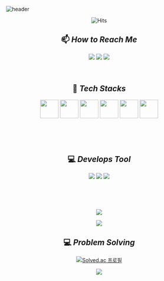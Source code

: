 
![header](https://capsule-render.vercel.app/api?color=random&type=waving&fontSize=40&fontAlign=20&fontAlignY=30&fontColor=ffffff&animation=fadeIn&&descSize=30&height=300&text=𝐻𝒾%20𝐼'𝓂%20𝐿𝑒𝑒&desc=𝒥𝓊𝓃𝒾𝑜𝓇%20𝒟𝑒𝓋𝑒𝓁𝑜𝓅𝑒𝓇%20𝒻𝓇𝑜𝓂%20𝒮𝑒𝑜𝓊𝓁%20𝑅𝑒𝓅𝓊𝓁𝒾𝒸%20𝑜𝒻%20𝒦𝑜𝓇𝑒𝒶&section=header)
<!-- <img src="https://raw.githubusercontent.com/MartinHeinz/MartinHeinz/master/wave.gif" width="30px"> -->

<div align=center>

![Hits](https://hits.seeyoufarm.com/api/count/incr/badge.svg?url=https%3A%2F%2Fgithub.com%2FJSL107&count_bg=%2325BC84&title_bg=%23555555&icon=&icon_color=%23A02626&title=number+of+visitors&edge_flat=false)

## 📫 *How to Reach Me*
<p>
<a href = "mailto:juneseok0107@naver.com"> <img src ="https://img.shields.io/badge/naver-00C300?style=for-the-badge&logo=naver&logoColor=white"/></a> 
<a href = "mailto:juneseok81@gmail.com"> <img src="https://img.shields.io/badge/Gmail-D14836?style=for-the-badge&logo=gmail&logoColor=white"/></a>
<a href = "https://www.instagram.com/juneseok0107/"> <img src="https://img.shields.io/badge/Instagram-E4405F?style=for-the-badge&logo=instagram&logoColor=white"/></a>
<br><br><br>
</p>

## :muscle: *Tech Stacks*
<p>
  
<img src="https://cdn.jsdelivr.net/gh/devicons/devicon/icons/react/react-original-wordmark.svg" width="50" height="50"/>
<img src="https://cdn.jsdelivr.net/gh/devicons/devicon/icons/spring/spring-original.svg" width="50" height="50"/>
<img src="https://cdn.jsdelivr.net/gh/devicons/devicon/icons/java/java-original-wordmark.svg" width="50" height="50"/>
<img src="https://cdn.jsdelivr.net/gh/devicons/devicon/icons/javascript/javascript-original.svg" width="50" height="50"/>
<img src="https://cdn.jsdelivr.net/gh/devicons/devicon/icons/html5/html5-original.svg" width="50" height="50"/>
<img src="https://cdn.jsdelivr.net/gh/devicons/devicon/icons/css3/css3-original.svg" width="50" height="50"/>
  
</p>
<br><br><br>

## :computer: *Develops Tool*
<!--tool-->
<p>
<img src="https://img.shields.io/badge/Eclipse-2C2255?style=for-the-badge&logo=eclipse&logoColor=white" />
<img src="https://img.shields.io/badge/Visual_Studio_Code-0078D4?style=for-the-badge&logo=visual%20studio%20code&logoColor=white" />
<img src="https://img.shields.io/badge/IntelliJ_IDEA-000000.svg?style=for-the-badge&logo=intellij-idea&logoColor=white"/>
</p>
<br><br><br>


<!-- status bar -->
  <p>
  <img src="https://github-readme-stats.vercel.app/api?username=JSL107&layout=compact&show_icons=true&theme=maroongold&hide_border=true" />
  </p>
  <p>
  <img src="https://github-readme-stats.vercel.app/api/top-langs/?username=JSL107&layout=compact&theme=maroongold&hide_border=true" />
  </p>
  
  ## :computer: *Problem Solving*

[![Solved.ac
프로필](http://mazassumnida.wtf/api/v2/generate_badge?boj=juneseok0107)](https://solved.ac/juneseok0107)
  
  <p>
    <img src="http://mazandi.herokuapp.com/api?handle=juneseok0107&theme=dark"/>
  </p>
    
    
  </div>
  

